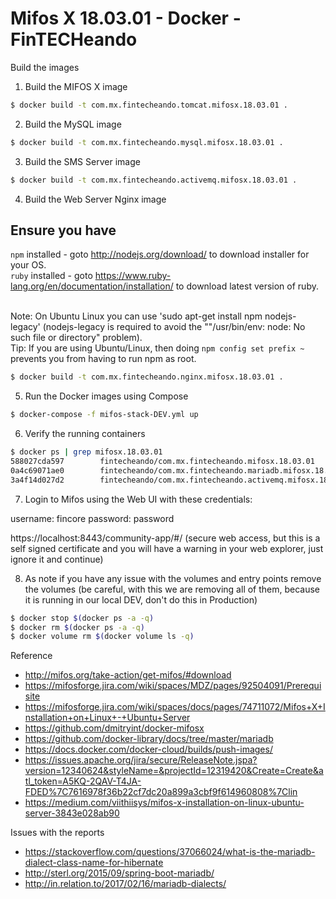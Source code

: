 # Mifos X 18.03.01 - Docker - FinTECHeando

Build the images

1. Build the MIFOS X image

```bash
$ docker build -t com.mx.fintecheando.tomcat.mifosx.18.03.01 .
```

2. Build the MySQL image 

```bash
$ docker build -t com.mx.fintecheando.mysql.mifosx.18.03.01 .
```

3. Build the SMS Server image

```bash
$ docker build -t com.mx.fintecheando.activemq.mifosx.18.03.01 .
```
4. Build the Web Server Nginx image

## Ensure you have 

   ```npm``` installed - goto http://nodejs.org/download/ to download installer for your OS.    
   ```ruby``` installed - goto https://www.ruby-lang.org/en/documentation/installation/ to download latest version of ruby.

<br/> Note: On Ubuntu Linux you can use 'sudo apt-get install npm nodejs-legacy' (nodejs-legacy is required to avoid the ""/usr/bin/env: node: No such file or directory" problem).
<br/> Tip: If you are using Ubuntu/Linux, then doing ```npm config set prefix ~``` prevents you from having to run npm as root.

```bash
$ docker build -t com.mx.fintecheando.nginx.mifosx.18.03.01 .
```

5. Run the Docker images using Compose

```bash
$ docker-compose -f mifos-stack-DEV.yml up
```

6. Verify the running containers

```bash
$ docker ps | grep mifosx.18.03.01
588027cda597        fintecheando/com.mx.fintecheando.mifosx.18.03.01            "/bin/sh -c /entrypo…"   41 minutes ago      Up 41 minutes       8080/tcp, 0.0.0.0:8443->8443/tcp                           fintecheandomifosdockerubuntu_mifosx_1
0a4c69071ae0        fintecheando/com.mx.fintecheando.mariadb.mifosx.18.03.01    "docker-entrypoint.s…"   41 minutes ago      Up 41 minutes       3306/tcp                                                   fintecheandomifosdockerubuntu_db-server_1
3a4f14d027d2        fintecheando/com.mx.fintecheando.activemq.mifosx.18.03.01   "/app/run.sh"            41 minutes ago      Up 41 minutes       1883/tcp, 5672/tcp, 8161/tcp, 61613-61614/tcp, 61616/tcp   fintecheandomifosdockerubuntu_sms-server_1
```

7. Login to Mifos using the Web UI with these credentials:

username: fincore
password: password

https://localhost:8443/community-app/#/ (secure web access, but this is a self signed certificate and you will have a warning in your web explorer, just ignore it and continue)


8. As note if you have any issue with the volumes and entry points remove the volumes (be careful, with this we are removing all of them, because it is running in our local DEV, don't do this in Production)
```bash
$ docker stop $(docker ps -a -q)
$ docker rm $(docker ps -a -q)
$ docker volume rm $(docker volume ls -q)
```

Reference 

* http://mifos.org/take-action/get-mifos/#download
* https://mifosforge.jira.com/wiki/spaces/MDZ/pages/92504091/Prerequisite
* https://mifosforge.jira.com/wiki/spaces/docs/pages/74711072/Mifos+X+Installation+on+Linux+-+Ubuntu+Server 
* https://github.com/dmitryint/docker-mifosx
* https://github.com/docker-library/docs/tree/master/mariadb
* https://docs.docker.com/docker-cloud/builds/push-images/
* https://issues.apache.org/jira/secure/ReleaseNote.jspa?version=12340624&styleName=&projectId=12319420&Create=Create&atl_token=A5KQ-2QAV-T4JA-FDED%7C7616978f36b22cf7dc20a899a3cbf9f614960808%7Clin
* https://medium.com/viithiisys/mifos-x-installation-on-linux-ubuntu-server-3843e028ab90

Issues with the reports
* https://stackoverflow.com/questions/37066024/what-is-the-mariadb-dialect-class-name-for-hibernate
* http://sterl.org/2015/09/spring-boot-mariadb/
* http://in.relation.to/2017/02/16/mariadb-dialects/
